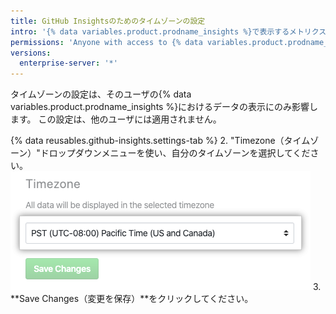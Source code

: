 ```yaml
---
title: GitHub Insightsのためのタイムゾーンの設定
intro: '{% data variables.product.prodname_insights %}で表示するメトリクスのタイムゾーンを設定できます。'
permissions: 'Anyone with access to {% data variables.product.prodname_insights %} can set their own timezone.'
versions:
  enterprise-server: '*'
---
```


タイムゾーンの設定は、そのユーザの{% data variables.product.prodname_insights %}におけるデータの表示にのみ影響します。 この設定は、他のユーザには適用されません。

{% data reusables.github-insights.settings-tab %}
2. "Timezone（タイムゾーン）"ドロップダウンメニューを使い、自分のタイムゾーンを選択してください。 ![タイムゾーンのドロップダウンメニュー](/assets/images/help/insights/timezone-drop-down.png)
3. **Save Changes（変更を保存）**をクリックしてください。
